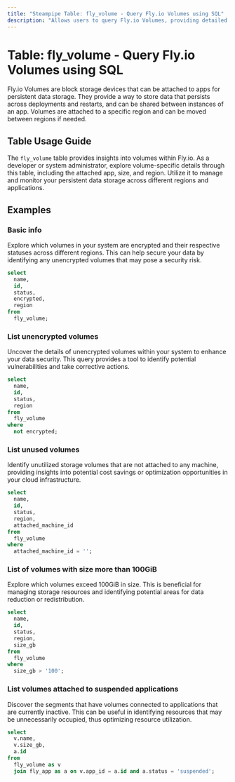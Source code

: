 ```yaml
---
title: "Steampipe Table: fly_volume - Query Fly.io Volumes using SQL"
description: "Allows users to query Fly.io Volumes, providing detailed information about the volumes attached to apps."
---
```


# Table: fly_volume - Query Fly.io Volumes using SQL

Fly.io Volumes are block storage devices that can be attached to apps for persistent data storage. They provide a way to store data that persists across deployments and restarts, and can be shared between instances of an app. Volumes are attached to a specific region and can be moved between regions if needed.

## Table Usage Guide

The `fly_volume` table provides insights into volumes within Fly.io. As a developer or system administrator, explore volume-specific details through this table, including the attached app, size, and region. Utilize it to manage and monitor your persistent data storage across different regions and applications.

## Examples

### Basic info
Explore which volumes in your system are encrypted and their respective statuses across different regions. This can help secure your data by identifying any unencrypted volumes that may pose a security risk.

```sql
select
  name,
  id,
  status,
  encrypted,
  region
from
  fly_volume;
```

### List unencrypted volumes
Uncover the details of unencrypted volumes within your system to enhance your data security. This query provides a tool to identify potential vulnerabilities and take corrective actions.

```sql
select
  name,
  id,
  status,
  region
from
  fly_volume
where
  not encrypted;
```

### List unused volumes
Identify unutilized storage volumes that are not attached to any machine, providing insights into potential cost savings or optimization opportunities in your cloud infrastructure.

```sql
select
  name,
  id,
  status,
  region,
  attached_machine_id
from
  fly_volume
where
  attached_machine_id = '';
```

### List of volumes with size more than 100GiB
Explore which volumes exceed 100GiB in size. This is beneficial for managing storage resources and identifying potential areas for data reduction or redistribution.

```sql
select
  name,
  id,
  status,
  region,
  size_gb
from
  fly_volume
where
  size_gb > '100';
```

### List volumes attached to suspended applications
Discover the segments that have volumes connected to applications that are currently inactive. This can be useful in identifying resources that may be unnecessarily occupied, thus optimizing resource utilization.

```sql
select
  v.name,
  v.size_gb,
  a.id
from
  fly_volume as v
  join fly_app as a on v.app_id = a.id and a.status = 'suspended';
```